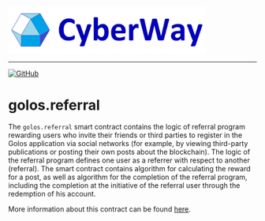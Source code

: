 <img width="400" src="../docs/logo.jpg" />  

***  
[![GitHub](https://img.shields.io/github/license/cyberway/cyberway.contracts.svg)](https://github.com/cyberway/cyberway.contracts/blob/master/LICENSE)

# golos.referral

The `golos.referral` smart contract contains the logic of referral program rewarding users who invite their friends or third parties to register in the Golos application via social networks (for example, by viewing third-party publications or posting their own posts about the blockchain). The logic of the referral program defines one user as a referrer with respect to another (referral). The smart contract contains algorithm for calculating the reward for a post, as well as algorithm for the completion of the referral program, including the completion at the initiative of the referral user through the redemption of his account.  

More information about this contract can be found [here](https://cyberway.gitbook.io/en/devportal/application_contracts/golos_contracts/golos.referral_contract).
